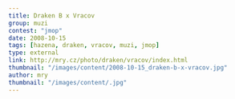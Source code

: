 ```yaml
---
title: Draken B x Vracov
group: muzi
contest: "jmop"
date: 2008-10-15
tags: [hazena, draken, vracov, muzi, jmop]
type: external
link: http://mry.cz/photo/draken/vracov/index.html
thumbnail: "/images/content/2008-10-15_draken-b-x-vracov.jpg"
author: mry
thumbnail: "/images/content/.jpg"
---
```

